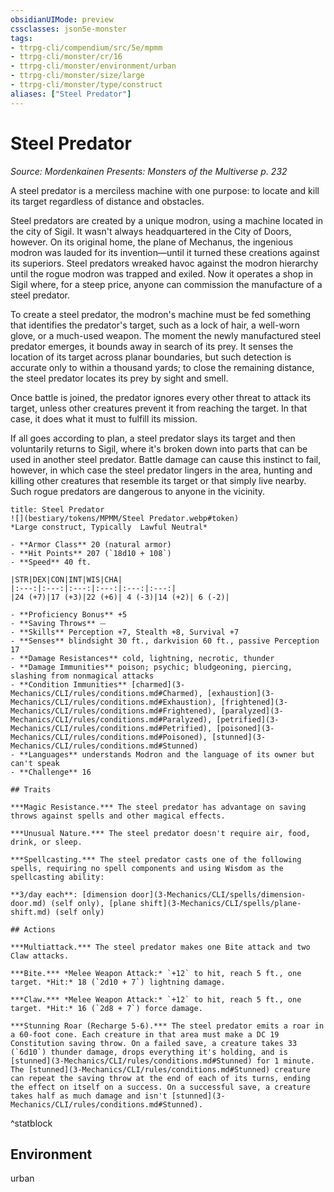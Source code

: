 ```yaml
---
obsidianUIMode: preview
cssclasses: json5e-monster
tags:
- ttrpg-cli/compendium/src/5e/mpmm
- ttrpg-cli/monster/cr/16
- ttrpg-cli/monster/environment/urban
- ttrpg-cli/monster/size/large
- ttrpg-cli/monster/type/construct
aliases: ["Steel Predator"]
---
```

# Steel Predator
*Source: Mordenkainen Presents: Monsters of the Multiverse p. 232*  

A steel predator is a merciless machine with one purpose: to locate and kill its target regardless of distance and obstacles.

Steel predators are created by a unique modron, using a machine located in the city of Sigil. It wasn't always headquartered in the City of Doors, however. On its original home, the plane of Mechanus, the ingenious modron was lauded for its invention—until it turned these creations against its superiors. Steel predators wreaked havoc against the modron hierarchy until the rogue modron was trapped and exiled. Now it operates a shop in Sigil where, for a steep price, anyone can commission the manufacture of a steel predator.

To create a steel predator, the modron's machine must be fed something that identifies the predator's target, such as a lock of hair, a well-worn glove, or a much-used weapon. The moment the newly manufactured steel predator emerges, it bounds away in search of its prey. It senses the location of its target across planar boundaries, but such detection is accurate only to within a thousand yards; to close the remaining distance, the steel predator locates its prey by sight and smell.

Once battle is joined, the predator ignores every other threat to attack its target, unless other creatures prevent it from reaching the target. In that case, it does what it must to fulfill its mission.

If all goes according to plan, a steel predator slays its target and then voluntarily returns to Sigil, where it's broken down into parts that can be used in another steel predator. Battle damage can cause this instinct to fail, however, in which case the steel predator lingers in the area, hunting and killing other creatures that resemble its target or that simply live nearby. Such rogue predators are dangerous to anyone in the vicinity.

```ad-statblock
title: Steel Predator
![](bestiary/tokens/MPMM/Steel Predator.webp#token)
*Large construct, Typically  Lawful Neutral*

- **Armor Class** 20 (natural armor)
- **Hit Points** 207 (`18d10 + 108`)
- **Speed** 40 ft.

|STR|DEX|CON|INT|WIS|CHA|
|:---:|:---:|:---:|:---:|:---:|:---:|
|24 (+7)|17 (+3)|22 (+6)| 4 (-3)|14 (+2)| 6 (-2)|

- **Proficiency Bonus** +5
- **Saving Throws** ⏤
- **Skills** Perception +7, Stealth +8, Survival +7
- **Senses** blindsight 30 ft., darkvision 60 ft., passive Perception 17
- **Damage Resistances** cold, lightning, necrotic, thunder
- **Damage Immunities** poison; psychic; bludgeoning, piercing, slashing from nonmagical attacks
- **Condition Immunities** [charmed](3-Mechanics/CLI/rules/conditions.md#Charmed), [exhaustion](3-Mechanics/CLI/rules/conditions.md#Exhaustion), [frightened](3-Mechanics/CLI/rules/conditions.md#Frightened), [paralyzed](3-Mechanics/CLI/rules/conditions.md#Paralyzed), [petrified](3-Mechanics/CLI/rules/conditions.md#Petrified), [poisoned](3-Mechanics/CLI/rules/conditions.md#Poisoned), [stunned](3-Mechanics/CLI/rules/conditions.md#Stunned)
- **Languages** understands Modron and the language of its owner but can't speak
- **Challenge** 16

## Traits

***Magic Resistance.*** The steel predator has advantage on saving throws against spells and other magical effects.

***Unusual Nature.*** The steel predator doesn't require air, food, drink, or sleep.

***Spellcasting.*** The steel predator casts one of the following spells, requiring no spell components and using Wisdom as the spellcasting ability:

**3/day each**: [dimension door](3-Mechanics/CLI/spells/dimension-door.md) (self only), [plane shift](3-Mechanics/CLI/spells/plane-shift.md) (self only)

## Actions

***Multiattack.*** The steel predator makes one Bite attack and two Claw attacks.

***Bite.*** *Melee Weapon Attack:* `+12` to hit, reach 5 ft., one target. *Hit:* 18 (`2d10 + 7`) lightning damage.

***Claw.*** *Melee Weapon Attack:* `+12` to hit, reach 5 ft., one target. *Hit:* 16 (`2d8 + 7`) force damage.

***Stunning Roar (Recharge 5-6).*** The steel predator emits a roar in a 60-foot cone. Each creature in that area must make a DC 19 Constitution saving throw. On a failed save, a creature takes 33 (`6d10`) thunder damage, drops everything it's holding, and is [stunned](3-Mechanics/CLI/rules/conditions.md#Stunned) for 1 minute. The [stunned](3-Mechanics/CLI/rules/conditions.md#Stunned) creature can repeat the saving throw at the end of each of its turns, ending the effect on itself on a success. On a successful save, a creature takes half as much damage and isn't [stunned](3-Mechanics/CLI/rules/conditions.md#Stunned).
```
^statblock

## Environment

urban
